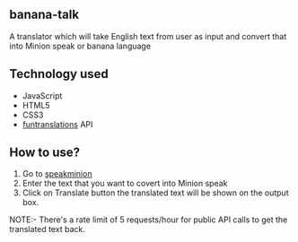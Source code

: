 ## banana-talk
A translator which will take English text from user as input and convert that into Minion speak or banana language

## Technology used
- JavaScript
- HTML5
- CSS3
- [funtranslations](https://funtranslations.com/api/#minion) API

## How to use?
 
1. Go to [speakminion](https://speakminion.netlify.app/)
2. Enter the text that you want to covert into Minion speak
3. Click on Translate button 
the translated text will be shown on the output box.

NOTE:- There's a rate limit of 5 requests/hour for public API calls to get the translated text back. 

